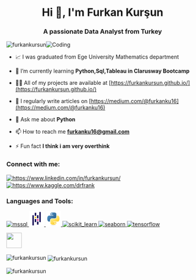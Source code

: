 <h1 align="center">Hi 👋, I'm Furkan Kurşun</h1>
<h3 align="center">A passionate Data Analyst from Turkey</h3>
<img align="right" alt="Coding" width="400" src="https://i.pinimg.com/originals/e4/26/70/e426702edf874b181aced1e2fa5c6cde.gif">
<p align="left"> <img src="https://komarev.com/ghpvc/?username=furkankursun&label=Profile%20views&color=0e75b6&style=flat" alt="furkankursun" /> </p>

- 📈 I was graduated from Ege University Mathematics department

- 🌱 I’m currently learning **Python,Sql,Tableau in Clarusway Bootcamp**

- 👨‍💻 All of my projects are available at [https://furkankursun.github.io/](https://furkankursun.github.io/)

- 📝 I regularly write articles on [https://medium.com/@furkanku16](https://medium.com/@furkanku16)

- 💬 Ask me about **Python**

- 📫 How to reach me **furkanku16@gmail.com**

- ⚡ Fun fact **I think i am very overthink**

<h3 align="left">Connect with me:</h3>
<p align="left">
<a href="https://linkedin.com/in/https://www.linkedin.com/in/furkankursun/" target="blank"><img align="center" src="https://raw.githubusercontent.com/rahuldkjain/github-profile-readme-generator/master/src/images/icons/Social/linked-in-alt.svg" alt="https://www.linkedin.com/in/furkankursun/" height="30" width="40" /></a>
<a href="https://kaggle.com/https://www.kaggle.com/drfrank" target="blank"><img align="center" src="https://raw.githubusercontent.com/rahuldkjain/github-profile-readme-generator/master/src/images/icons/Social/kaggle.svg" alt="https://www.kaggle.com/drfrank" height="30" width="40" /></a>
</p>

<h3 align="left">Languages and Tools:</h3>
<p align="left"> <a href="https://www.microsoft.com/en-us/sql-server" target="_blank" rel="noreferrer"> <img src="https://www.svgrepo.com/show/303229/microsoft-sql-server-logo.svg" alt="mssql" width="40" height="40"/> </a> <a href="https://pandas.pydata.org/" target="_blank" rel="noreferrer"> <img src="https://raw.githubusercontent.com/devicons/devicon/2ae2a900d2f041da66e950e4d48052658d850630/icons/pandas/pandas-original.svg" alt="pandas" width="40" height="40"/> </a> <a href="https://www.python.org" target="_blank" rel="noreferrer"> <img src="https://raw.githubusercontent.com/devicons/devicon/master/icons/python/python-original.svg" alt="python" width="40" height="40"/> </a> <a href="https://scikit-learn.org/" target="_blank" rel="noreferrer"> <img src="https://upload.wikimedia.org/wikipedia/commons/0/05/Scikit_learn_logo_small.svg" alt="scikit_learn" width="40" height="40"/> </a> <a href="https://seaborn.pydata.org/" target="_blank" rel="noreferrer"> <img src="https://seaborn.pydata.org/_images/logo-mark-lightbg.svg" alt="seaborn" width="40" height="40"/> </a> <a href="https://www.tensorflow.org" target="_blank" rel="noreferrer"> <img src="https://www.vectorlogo.zone/logos/tensorflow/tensorflow-icon.svg" alt="tensorflow" width="40" height="40"/> </a> </p>

<p align="left"> <a href="https://www.tableau.com/" target="_blank" rel="noreferrer"> <img src="https://cdn.jsdelivr.net/npm/simple-icons@v8/icons/tableau.svg"  width="40" height="40"/> </a> 

                              

<p><img align="left" src="https://github-readme-stats.vercel.app/api/top-langs?username=furkankursun&show_icons=true&locale=en&layout=compact" alt="furkankursun" /></p>

<p>&nbsp;<img align="center" src="https://github-readme-stats.vercel.app/api?username=furkankursun&show_icons=true&locale=en" alt="furkankursun" /></p>

<p><img align="center" src="https://github-readme-streak-stats.herokuapp.com/?user=furkankursun&" alt="furkankursun" /></p>

